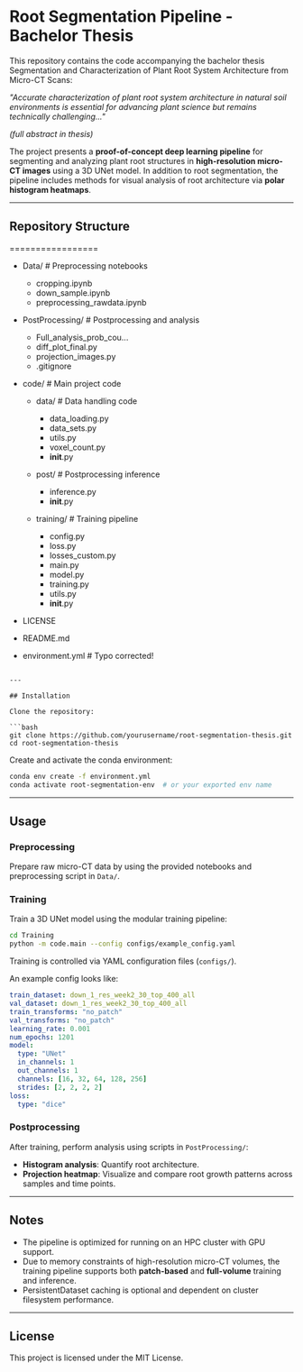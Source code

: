 # Root Segmentation Pipeline - Bachelor Thesis

This repository contains the code accompanying the bachelor thesis Segmentation and Characterization of Plant Root System Architecture from Micro-CT Scans:

*"Accurate characterization of plant root system architecture in natural soil environments is essential for advancing plant science but remains technically challenging..."*

*(full abstract in thesis)*

The project presents a **proof-of-concept deep learning pipeline** for segmenting and analyzing plant root structures in **high-resolution micro-CT images** using a 3D UNet model. In addition to root segmentation, the pipeline includes methods for visual analysis of root architecture via **polar histogram heatmaps**.

---

## Repository Structure
=================

- Data/                           # Preprocessing notebooks
  - cropping.ipynb
  - down_sample.ipynb
  - preprocessing_rawdata.ipynb

- PostProcessing/                 # Postprocessing and analysis
  - Full_analysis_prob_cou...
  - diff_plot_final.py
  - projection_images.py
  - .gitignore

- code/                           # Main project code
  - data/                         # Data handling code
    - data_loading.py
    - data_sets.py
    - utils.py
    - voxel_count.py
    - __init__.py

  - post/                         # Postprocessing inference
    - inference.py
    - __init__.py

  - training/                     # Training pipeline
    - config.py
    - loss.py
    - losses_custom.py
    - main.py
    - model.py
    - training.py
    - utils.py
    - __init__.py

- LICENSE
- README.md
- environment.yml                  # Typo corrected!

```

---

## Installation

Clone the repository:

```bash
git clone https://github.com/yourusername/root-segmentation-thesis.git
cd root-segmentation-thesis
```

Create and activate the conda environment:

```bash
conda env create -f environment.yml
conda activate root-segmentation-env  # or your exported env name
```

---

## Usage

### Preprocessing

Prepare raw micro-CT data by using the provided notebooks and preprocessing script in `Data/`.

### Training

Train a 3D UNet model using the modular training pipeline:

```bash
cd Training
python -m code.main --config configs/example_config.yaml
```

Training is controlled via YAML configuration files (`configs/`).

An example config looks like:

```yaml
train_dataset: down_1_res_week2_30_top_400_all
val_dataset: down_1_res_week2_30_top_400_all
train_transforms: "no_patch"
val_transforms: "no_patch"
learning_rate: 0.001
num_epochs: 1201
model:
  type: "UNet"
  in_channels: 1
  out_channels: 1
  channels: [16, 32, 64, 128, 256]
  strides: [2, 2, 2, 2]
loss:
  type: "dice"
```

### Postprocessing

After training, perform analysis using scripts in `PostProcessing/`:

- **Histogram analysis**: Quantify root architecture.
- **Projection heatmap**: Visualize and compare root growth patterns across samples and time points.

---

## Notes

- The pipeline is optimized for running on an HPC cluster with GPU support.
- Due to memory constraints of high-resolution micro-CT volumes, the training pipeline supports both **patch-based** and **full-volume** training and inference.
- PersistentDataset caching is optional and dependent on cluster filesystem performance.

---

## License

This project is licensed under the MIT License.
